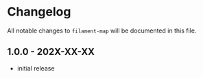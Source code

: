 # Changelog

All notable changes to `filament-map` will be documented in this file.

## 1.0.0 - 202X-XX-XX

- initial release
